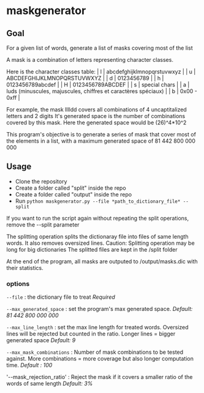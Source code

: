 # maskgenerator

## Goal
For a given list of words, generate a list of masks covering most of the list

A mask is a combination of letters representing character classes.

Here is the character classes table:
| l | abcdefghijklmnopqrstuvwxyz |
| u | ABCDEFGHIJKLMNOPQRSTUVWXYZ |
| d | 0123456789 |
| h | 0123456789abcdef |
| H | 0123456789ABCDEF |
| s | special chars |
| a | luds (minuscules, majuscules, chiffres et caractères spéciaux) |
| b | 0x00 - 0xff |

For example, the mask lllldd covers all combinations of 4 uncaptitalized letters and 2 digits
It's generated space is the number of combinations covered by this mask.
Here the generated space would be (26)^4\*10^2

This program's objective is to generate a series of mask that cover most of the elements in a list,
with a maximum generated space of 81 442 800 000 000

## Usage
- Clone the repository
- Create a folder called "split" inside the repo
- Create a folder called "output" inside the repo
- Run `python maskgenerator.py --file *path_to_dictionary_file* --split`

If you want to run the script again without repeating the split operations, remove the --split parameter

The splitting operation splits the dictionaray file into files of same length words.
It also removes oversized lines.
Caution: Splitting operation may be long for big dictionaries
The splitted files are kept in the /split folder

At the end of the program, all masks are outputed to /output/masks.dic with their statistics.

### options
`--file` : the dictionary file to treat *Required*

`--max_generated_space` : set the program's max generated space. *Default: 81 442 800 000 000*

`--max_line_length` : set the max line length for treated words. Oversized lines will be rejected but counted in the ratio. Longer lines = bigger generated space *Default: 9*

`--max_mask_combinations` : Number of mask combinations to be tested against. More combinations = more coverage but also longer computation time. *Default : 100*

'--mask_rejection_ratio' : Reject the mask if it covers a smaller ratio of the words of same length *Default: 3%*
